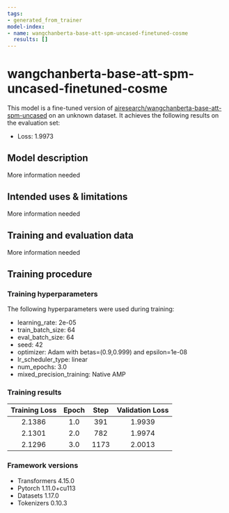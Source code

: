 ```yaml
---
tags:
- generated_from_trainer
model-index:
- name: wangchanberta-base-att-spm-uncased-finetuned-cosme
  results: []
---
```


<!-- This model card has been generated automatically according to the information the Trainer had access to. You
should probably proofread and complete it, then remove this comment. -->

# wangchanberta-base-att-spm-uncased-finetuned-cosme

This model is a fine-tuned version of [airesearch/wangchanberta-base-att-spm-uncased](https://huggingface.co/airesearch/wangchanberta-base-att-spm-uncased) on an unknown dataset.
It achieves the following results on the evaluation set:
- Loss: 1.9973

## Model description

More information needed

## Intended uses & limitations

More information needed

## Training and evaluation data

More information needed

## Training procedure

### Training hyperparameters

The following hyperparameters were used during training:
- learning_rate: 2e-05
- train_batch_size: 64
- eval_batch_size: 64
- seed: 42
- optimizer: Adam with betas=(0.9,0.999) and epsilon=1e-08
- lr_scheduler_type: linear
- num_epochs: 3.0
- mixed_precision_training: Native AMP

### Training results

| Training Loss | Epoch | Step | Validation Loss |
|:-------------:|:-----:|:----:|:---------------:|
| 2.1386        | 1.0   | 391  | 1.9939          |
| 2.1301        | 2.0   | 782  | 1.9974          |
| 2.1296        | 3.0   | 1173 | 2.0013          |


### Framework versions

- Transformers 4.15.0
- Pytorch 1.11.0+cu113
- Datasets 1.17.0
- Tokenizers 0.10.3
